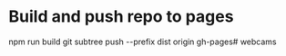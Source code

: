# Build and push repo to pages
npm run build
git subtree push --prefix dist origin gh-pages# webcams